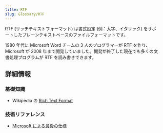 ```yaml
---
title: RTF
slug: Glossary/RTF
---
```


RTF (リッチテキストフォーマット) は書式設定 (例：太字、イタリック) をサポートしたプレーンテキストベースのファイルフォーマットです。

1980 年代に Microsoft Word チームの 3 人のプログラマーが RTF を作り、Microsoft が 2008 年まで開発していました。開発が終了した現在でも多くの文書処理プログラムが RTF を読み書きできます。

## 詳細情報

### 基礎知識

- Wikipedia の [Rich Text Format](https://ja.wikipedia.org/wiki/Rich_Text_Format)

### 技術リファレンス

- [Microsoft による最後の仕様](http://www.microsoft.com/en-us/download/details.aspx?id=10725)
